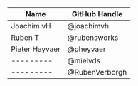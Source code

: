 
| Name      | GitHub Handle |
| --------- | ---------- |
| Joachim vH | @joachimvh |
| Ruben T | @rubensworks |
| Pieter Hayvaer | @pheyvaer |
| --------- | @mielvds |
| --------- | @RubenVerborgh |





